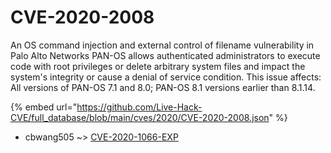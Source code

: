 # CVE-2020-2008

An OS command injection and external control of filename vulnerability in Palo Alto Networks PAN-OS allows authenticated administrators to execute code with root privileges or delete arbitrary system files and impact the system's integrity or cause a denial of service condition. This issue affects: All versions of PAN-OS 7.1 and 8.0; PAN-OS 8.1 versions earlier than 8.1.14.

{% embed url="https://github.com/Live-Hack-CVE/full_database/blob/main/cves/2020/CVE-2020-2008.json" %}


* cbwang505 ~> [CVE-2020-1066-EXP](https://www.alice-snow.ru/2020/database/cve-2020-2008/cve-2020-1066-exp-cbwang505)